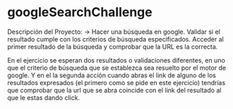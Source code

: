 # googleSearchChallenge

Descripción del Proyecto:
-> Hacer una búsqueda en google. 
Validar si el resultado cumple con los criterios de búsqueda especificados.
Acceder al primer resultado de la búsqueda y comprobar que la URL es la correcta.

En el ejercicio se esperan dos resultados o validaciones diferentes, en uno que el criterio de búsqueda que se establezca sea resuelto por el motor de google. 
Y en el la segunda acción cuando abras el link de alguno de los resultados expresados (el primero como se pide en este ejercicio) tendrías que comprobar que la url 
que se abra coincide con el link del resultado al que le estas dando click.
